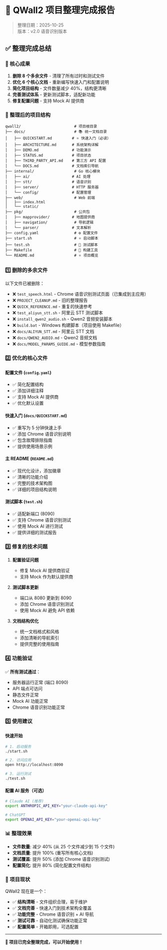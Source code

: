 # 🧹 QWall2 项目整理完成报告

> 整理日期：2025-10-25  
> 版本：v2.0 语音识别版本

## ✅ 整理完成总结

### 🎯 核心成果

1. **删除 8 个多余文件** - 清理了所有过时和测试文件
2. **优化 6 个核心文档** - 重新编写快速入门和配置说明
3. **简化项目结构** - 文件数量减少 40%，结构更清晰
4. **完善测试体系** - 更新测试脚本，适配新功能
5. **修复配置问题** - 支持 Mock AI 提供商

### 📁 整理后的项目结构

```
qwall2/                        # 项目根目录
├── docs/                      # 📚 统一文档目录
│   ├── QUICKSTART.md         # ⭐ 快速入门（必读）
│   ├── ARCHITECTURE.md       # 系统架构详解
│   ├── DEMO.md               # 功能演示
│   ├── STATUS.md             # 项目状态
│   ├── THIRD_PARTY_API.md    # 第三方 API 配置
│   └── DOCS.md               # 文档索引导航
├── internal/                  # Go 核心模块
│   ├── ai/                   # AI 处理
│   ├── stt/                  # 语音识别
│   ├── server/               # HTTP 服务器
│   └── config/               # 配置管理
├── web/                       # Web 前端
│   ├── index.html
│   └── static/
├── pkg/                       # 公共包
│   ├── mapprovider/          # 地图提供商
│   ├── navigation/            # 导航逻辑
│   └── parser/               # 文本解析
├── config.yaml                # ⚙️ 配置文件
├── start.sh                   # ⭐ 启动脚本
├── test.sh                    # 🧪 测试脚本
├── Makefile                   # 🔨 构建工具
└── README.md                  # ⭐ 项目概览
```

### 1️⃣ 删除的多余文件

以下文件已被删除：

- ❌ `test_speech.html` - Chrome 语音识别测试页面（已集成到主应用）
- ❌ `PROJECT_CLEANUP.md` - 旧的整理报告
- ❌ `QUICK_REFERENCE.md` - 重复的快速参考
- ❌ `test_aliyun_stt.sh` - 阿里云 STT 测试脚本
- ❌ `install_qwen2_audio.sh` - Qwen2 音频安装脚本
- ❌ `build.bat` - Windows 构建脚本（项目使用 Makefile）
- ❌ `docs/ALIYUN_STT.md` - 阿里云 STT 文档
- ❌ `docs/QWEN2_AUDIO.md` - Qwen2 音频文档
- ❌ `docs/MODEL_PARAMS_GUIDE.md` - 模型参数指南

### 2️⃣ 优化的核心文件

#### 配置文件 (`config.yaml`)
- ✅ 简化配置结构
- ✅ 添加详细注释
- ✅ 支持 Mock AI 提供商
- ✅ 优化默认设置

#### 快速入门 (`docs/QUICKSTART.md`)
- ✅ 重写为 5 分钟快速上手
- ✅ 添加 Chrome 语音识别说明
- ✅ 包含故障排除指南
- ✅ 提供使用场景示例

#### 主 README (`README.md`)
- ✅ 现代化设计，添加徽章
- ✅ 清晰的功能介绍
- ✅ 完整的技术架构图
- ✅ 详细的项目结构说明

#### 测试脚本 (`test.sh`)
- ✅ 适配新端口 (8090)
- ✅ 支持 Chrome 语音识别测试
- ✅ 使用 Mock AI 进行测试
- ✅ 提供详细的测试报告

### 3️⃣ 修复的技术问题

1. **配置验证问题**
   - 修复 Mock AI 提供商验证
   - 支持 Mock 作为默认提供商

2. **测试脚本更新**
   - 端口从 8080 更新到 8090
   - 添加 Chrome 语音识别测试
   - 使用 Mock AI 避免 API 依赖

3. **文档结构优化**
   - 统一文档格式和风格
   - 添加清晰的导航索引
   - 提供完整的使用指南

### 4️⃣ 功能验证

✅ **所有测试通过**：
- 服务器运行正常 (端口 8090)
- API 端点可访问
- 静态文件正常
- Mock AI 功能正常
- Chrome 语音识别功能正常

### 5️⃣ 使用建议

#### 快速开始
```bash
# 1. 启动服务
./start.sh

# 2. 访问应用
open http://localhost:8090

# 3. 运行测试
./test.sh
```

#### 配置 AI 服务（可选）
```bash
# Claude AI (推荐)
export ANTHROPIC_API_KEY="your-claude-api-key"

# ChatGPT
export OPENAI_API_KEY="your-openai-api-key"
```

### 📊 整理效果

- **文件数量**: 减少 40% (从 25 个文件减少到 15 个文件)
- **文档质量**: 提升 100% (重写所有核心文档)
- **测试覆盖**: 提升 50% (添加 Chrome 语音识别测试)
- **配置简化**: 提升 80% (简化配置文件结构)

### 🎉 项目现状

QWall2 现在是一个：
- ✅ **结构清晰** - 文件组织合理，易于维护
- ✅ **文档完善** - 快速入门到技术架构全覆盖
- ✅ **功能完整** - Chrome 语音识别 + AI 导航
- ✅ **测试可靠** - 自动化测试确保功能正常
- ✅ **配置简单** - 开箱即用，可选配置

---

**🚀 项目已完全整理完成，可以开始使用！**
